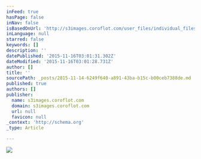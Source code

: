 ```yaml
---
inFeed: true
hasPage: false
inNav: false
isBasedOnUrl: 'http://s3images.coroflot.com/user_files/individual_files/original_327436_muww8pb3bmo_ugsjifm8xairp.png'
inLanguage: null
starred: false
keywords: []
description: ''
datePublished: '2015-11-16T03:01:31.302Z'
dateModified: '2015-11-16T03:01:28.731Z'
author: []
title: ''
sourcePath: _posts/2015-11-14-6249f640-a891-43ba-b15c-b00ceb7388de.md
published: true
authors: []
publisher:
  name: s3images.coroflot.com
  domain: s3images.coroflot.com
  url: null
  favicon: null
_context: 'http://schema.org'
_type: Article

---
```

![](http://s3images.coroflot.com/user_files/individual_files/original_327436_muww8pb3bmo_ugsjifm8xairp.png)